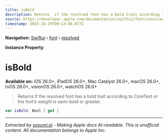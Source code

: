 ```yaml
---
title: isBold
description: Returns  if the resolved font has a bold trait according to CoreText or the font’s weight is semi-bold or greater.
source: https://developer.apple.com/documentation/swiftui/font/resolved/isbold
timestamp: 2025-10-29T00:13:08.077Z
---
```


**Navigation:** [Swiftui](/documentation/swiftui) › [font](/documentation/swiftui/font) › [resolved](/documentation/swiftui/font/resolved)

**Instance Property**

# isBold

**Available on:** iOS 26.0+, iPadOS 26.0+, Mac Catalyst 26.0+, macOS 26.0+, tvOS 26.0+, visionOS 26.0+, watchOS 26.0+

> Returns  if the resolved font has a bold trait according to CoreText or the font’s weight is semi-bold or greater.

```swift
var isBold: Bool { get }
```

---

*Extracted by [sosumi.ai](https://sosumi.ai) - Making Apple docs AI-readable.*
*This is unofficial content. All documentation belongs to Apple Inc.*
